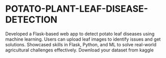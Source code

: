 # POTATO-PLANT-LEAF-DISEASE-DETECTION
Developed a Flask-based web app to detect potato leaf diseases using machine learning. Users can upload leaf images to identify issues and get solutions. Showcased skills in Flask, Python, and ML to solve real-world agricultural challenges effectively.
Download your dataset from kaggle
